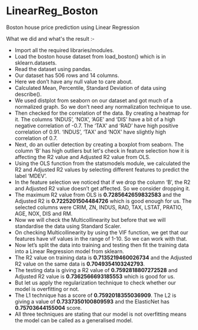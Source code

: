 # LinearReg_Boston
Boston house price prediction using Linear Regression

What we did and what's the result :-
* Import all the required libraries/modules.
* Load the boston house dataset from load_boston() which is in sklearn.datasets.
* Read the dataset using pandas.
* Our dataset has 506 rows and 14 columns.
* Here we don’t have any null value to care about.
* Calculated Mean, Percentile, Standard Deviation of data using describe().
* We used distplot from seaborn on our dataset and got much of a normalized graph. So we don’t need any normalization technique to use.
* Then checked for the correlation of the data. By creating a heatmap for it. The columns ‘INDUS’, ‘NOX’, ‘AGE’ and ‘DIS’ have a bit of a high negative correlation of -0.7. The ‘TAX’ and ‘RAD’ have high positive correlation of 0.91. ‘INDUS’, ‘TAX’ and ‘NOX’ have slightly high correlation of 0.7.
* Next, do an outlier detection by creating a boxplot from seaborn. The column ‘B’ has high outliers but let's check in feature selection how it is affecting the R2 value and Adjusted R2 value from OLS.
* Using the OLS function from the statsmodels module, we calculated the R2 and Adjusted R2 values by selecting different features to predict the label ‘MDEV’.
* In the feature selection we noticed that if we drop the column ‘B’, the R2 and Adjusted R2 value doesn’t get affected. So we consider dropping it.
* The maximum R2 value from OLS is **0.7285642659832583** and the Adjusted R2 is **0.7225201504484726** which is good enough for us. The selected columns were CRIM, ZN, INDUS, RAD, TAX, LSTAT, PRATIO, AGE, NOX, DIS and RM.
* Now we will check the Multicollinearity but before that we will standardise the data using Standard Scaler. 
* On checking Multicollinearity by using the VIF function, we get that our features have vif values in the range of 1-10. So we can work with that.
* Now let’s split the data into training and testing then fit the training data into a Linear Regression model from sklearn.
* The R2 value on training data is **0.7135219460026734** and the Adjusted R2 value on the same data is **0.7049354103242793**.
* The testing data is giving a R2 value of **0.7592818807272528** and Adjusted R2 value is **0.7362566693185553** which is good for us.
* But let us apply the regularization technique to check whether our model is overfitting or not.
* The L1 technique has a score of **0.7592018355036909**. The L2 is giving a value of **0.7337350100809593** and the ElasticNet has **0.75703644155004** score.
* All three techniques are stating that our model is not overfitting means the model can be called as a generalised model.
